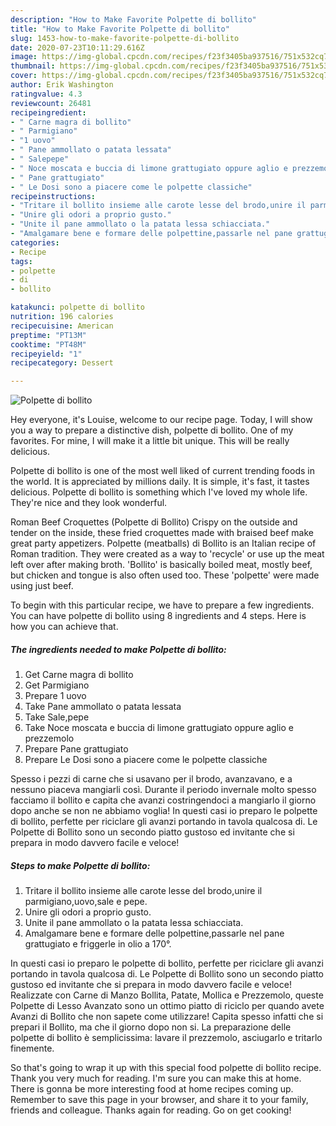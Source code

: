 ```yaml
---
description: "How to Make Favorite Polpette di bollito"
title: "How to Make Favorite Polpette di bollito"
slug: 1453-how-to-make-favorite-polpette-di-bollito
date: 2020-07-23T10:11:29.616Z
image: https://img-global.cpcdn.com/recipes/f23f3405ba937516/751x532cq70/polpette-di-bollito-recipe-main-photo.jpg
thumbnail: https://img-global.cpcdn.com/recipes/f23f3405ba937516/751x532cq70/polpette-di-bollito-recipe-main-photo.jpg
cover: https://img-global.cpcdn.com/recipes/f23f3405ba937516/751x532cq70/polpette-di-bollito-recipe-main-photo.jpg
author: Erik Washington
ratingvalue: 4.3
reviewcount: 26481
recipeingredient:
- " Carne magra di bollito"
- " Parmigiano"
- "1 uovo"
- " Pane ammollato o patata lessata"
- " Salepepe"
- " Noce moscata e buccia di limone grattugiato oppure aglio e prezzemolo"
- " Pane grattugiato"
- " Le Dosi sono a piacere come le polpette classiche"
recipeinstructions:
- "Tritare il bollito insieme alle carote lesse del brodo,unire il parmigiano,uovo,sale e pepe."
- "Unire gli odori a proprio gusto."
- "Unite il pane ammollato o la patata lessa schiacciata."
- "Amalgamare bene e formare delle polpettine,passarle nel pane grattugiato e friggerle in olio a 170°."
categories:
- Recipe
tags:
- polpette
- di
- bollito

katakunci: polpette di bollito 
nutrition: 196 calories
recipecuisine: American
preptime: "PT13M"
cooktime: "PT48M"
recipeyield: "1"
recipecategory: Dessert

---
```



![Polpette di bollito](https://img-global.cpcdn.com/recipes/f23f3405ba937516/751x532cq70/polpette-di-bollito-recipe-main-photo.jpg)

Hey everyone, it's Louise, welcome to our recipe page. Today, I will show you a way to prepare a distinctive dish, polpette di bollito. One of my favorites. For mine, I will make it a little bit unique. This will be really delicious.

Polpette di bollito is one of the most well liked of current trending foods in the world. It is appreciated by millions daily. It is simple, it's fast, it tastes delicious. Polpette di bollito is something which I've loved my whole life. They're nice and they look wonderful.

Roman Beef Croquettes (Polpette di Bollito) Crispy on the outside and tender on the inside, these fried croquettes made with braised beef make great party appetizers. Polpette (meatballs) di Bollito is an Italian recipe of Roman tradition. They were created as a way to &#39;recycle&#39; or use up the meat left over after making broth. &#39;Bollito&#39; is basically boiled meat, mostly beef, but chicken and tongue is also often used too. These &#39;polpette&#39; were made using just beef.


To begin with this particular recipe, we have to prepare a few ingredients. You can have polpette di bollito using 8 ingredients and 4 steps. Here is how you can achieve that.

<!--inarticleads1-->

##### The ingredients needed to make Polpette di bollito:

1. Get  Carne magra di bollito
1. Get  Parmigiano
1. Prepare 1 uovo
1. Take  Pane ammollato o patata lessata
1. Take  Sale,pepe
1. Take  Noce moscata e buccia di limone grattugiato oppure aglio e prezzemolo
1. Prepare  Pane grattugiato
1. Prepare  Le Dosi sono a piacere come le polpette classiche


Spesso i pezzi di carne che si usavano per il brodo, avanzavano, e a nessuno piaceva mangiarli così. Durante il periodo invernale molto spesso facciamo il bollito e capita che avanzi costringendoci a mangiarlo il giorno dopo anche se non ne abbiamo voglia! In questi casi io preparo le polpette di bollito, perfette per riciclare gli avanzi portando in tavola qualcosa di. Le Polpette di Bollito sono un secondo piatto gustoso ed invitante che si prepara in modo davvero facile e veloce! 

<!--inarticleads2-->

##### Steps to make Polpette di bollito:

1. Tritare il bollito insieme alle carote lesse del brodo,unire il parmigiano,uovo,sale e pepe.
1. Unire gli odori a proprio gusto.
1. Unite il pane ammollato o la patata lessa schiacciata.
1. Amalgamare bene e formare delle polpettine,passarle nel pane grattugiato e friggerle in olio a 170°.


In questi casi io preparo le polpette di bollito, perfette per riciclare gli avanzi portando in tavola qualcosa di. Le Polpette di Bollito sono un secondo piatto gustoso ed invitante che si prepara in modo davvero facile e veloce! Realizzate con Carne di Manzo Bollita, Patate, Mollica e Prezzemolo, queste Polpette di Lesso Avanzato sono un ottimo piatto di riciclo per quando avete Avanzi di Bollito che non sapete come utilizzare! Capita spesso infatti che si prepari il Bollito, ma che il giorno dopo non si. La preparazione delle polpette di bollito è semplicissima: lavare il prezzemolo, asciugarlo e tritarlo finemente. 

So that's going to wrap it up with this special food polpette di bollito recipe. Thank you very much for reading. I'm sure you can make this at home. There is gonna be more interesting food at home recipes coming up. Remember to save this page in your browser, and share it to your family, friends and colleague. Thanks again for reading. Go on get cooking!
